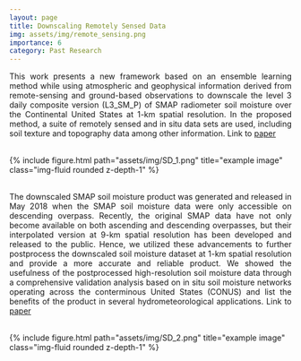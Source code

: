 ```yaml
---
layout: page
title: Downscaling Remotely Sensed Data
img: assets/img/remote_sensing.png
importance: 6
category: Past Research
---
```


<p style="text-align: justify;"> This work presents a new framework based on an ensemble learning method while using atmospheric and geophysical information derived from remote-sensing and ground-based observations to downscale the level 3 daily composite version (L3_SM_P) of SMAP radiometer soil moisture over the Continental United States at 1-km spatial resolution. In the proposed method, a suite of remotely sensed and in situ data sets are used, including soil texture and topography data among other information. Link to <a href=" https://doi.org/10.1029/2018WR023354">paper</a><br><br>
<div class="row justify-content-sm-center">
    <div class="col-sm-10 mt-3 mt-md-0">
        {% include figure.html path="assets/img/SD_1.png" title="example image" class="img-fluid rounded z-depth-1" %}
    </div>
</div>
<br>

<p style="text-align: justify;"> The downscaled SMAP soil moisture product was generated and released in May 2018 when the SMAP soil moisture data were only accessible on descending overpass. Recently, the original SMAP data have not only become available on both ascending and descending overpasses, but their interpolated version at 9-km spatial resolution has been developed and released to the public. Hence, we utilized these advancements to further postprocess the downscaled soil moisture dataset at 1-km spatial resolution and provide a more accurate and reliable product. We showed the usefulness of the postprocessed high-resolution soil moisture data through a comprehensive validation analysis based on in situ soil moisture networks operating across the conterminous United States (CONUS) and list the benefits of the product in several hydrometeorological applications. Link to <a href=" https://doi.org/10.1175/BAMS-D-21-0016.1">paper</a><br><br>

<div class="row justify-content-sm-center">
    <div class="col-sm-10 mt-3 mt-md-0">
        {% include figure.html path="assets/img/SD_2.png" title="example image" class="img-fluid rounded z-depth-1" %}
    </div>
</div>
<br>
